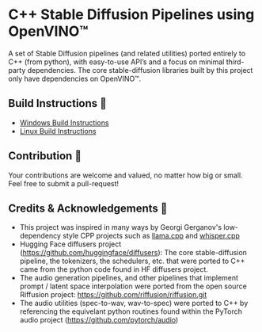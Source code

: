 # C++ Stable Diffusion Pipelines using OpenVINO™ 

A set of Stable Diffusion pipelines (and related utilities) ported entirely to C++ (from python), with easy-to-use API’s and a focus on minimal third-party dependencies. The core stable-diffusion libraries built by this project only have dependencies on OpenVINO™.

## Build Instructions :hammer:
  - [Windows Build Instructions](doc/build_doc/windows/README.md)  
  - [Linux Build Instructions](doc/build_doc/linux/README.md)

## Contribution :handshake:
  Your contributions are welcome and valued, no matter how big or small. Feel free to submit a pull-request!

## Credits & Acknowledgements :pray:
* This project was inspired in many ways by Georgi Gerganov's low-dependency style CPP projects such as [llama.cpp](https://github.com/ggerganov/llama.cpp) and [whisper.cpp](https://github.com/ggerganov/whisper.cpp)
* Hugging Face diffusers project (https://github.com/huggingface/diffusers): The core stable-diffusion pipeline, the tokenizers, the schedulers, etc. that were ported to C++ came from the python code found in HF diffusers project.
* The audio generation pipelines, and other pipelines that implement prompt / latent space interpolation were ported from the open source Riffusion project: https://github.com/riffusion/riffusion.git
* The audio utilities (spec-to-wav, wav-to-spec) were ported to C++ by referencing the equivelant python routines found within the PyTorch audio project (https://github.com/pytorch/audio)
